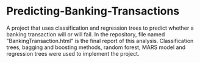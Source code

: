 # Predicting-Banking-Transactions

A project that uses classification and regression trees to predict whether a banking transaction will or will fail. In the repository, file named "BankingTransaction.html" is the final report of this analysis. Classification trees, bagging and boosting methods, random forest, MARS model and regression trees were used to implement the project.
